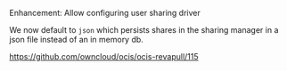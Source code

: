 Enhancement: Allow configuring user sharing driver

We now default to `json` which persists shares in the sharing manager in a json file instead of an in memory db.

<https://github.com/owncloud/ocis/ocis-revapull/115>
